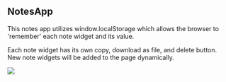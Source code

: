 NotesApp
------

This notes app utilizes window.localStorage which allows the browser to 'remember' each note widget and its value. 

Each note widget has its own copy, download as file, and delete button. New note widgets will be added to the page dynamically.

<img src='https://i.imgur.com/mhObyV1.gif'> 
